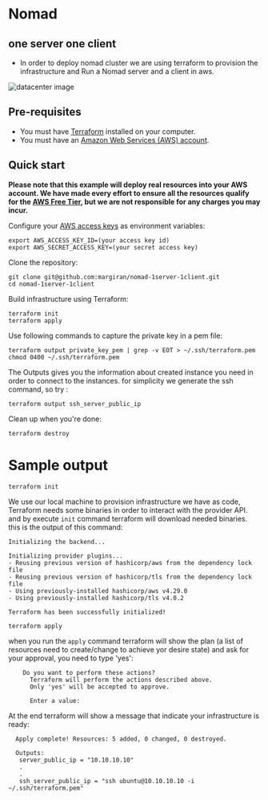 # Nomad 
## one server one client 
* In order to deploy nomad cluster we are using terraform to provision the infrastructure and Run a Nomad server and a client in aws.

![datacenter image](https://github.com/margiran/nomad-one_server-one_client/blob/master/diagram/simple_nomad_cluster.jpeg?raw=true)

## Pre-requisites

* You must have [Terraform](https://www.terraform.io/downloads) installed on your computer. 
* You must have an [Amazon Web Services (AWS) account](http://aws.amazon.com/).


## Quick start

**Please note that this example will deploy real resources into your AWS account. We have made every effort to ensure 
all the resources qualify for the [AWS Free Tier](https://aws.amazon.com/free/), but we are not responsible for any
charges you may incur.** 

Configure your [AWS access 
keys](http://docs.aws.amazon.com/general/latest/gr/aws-sec-cred-types.html#access-keys-and-secret-access-keys) as 
environment variables:

```
export AWS_ACCESS_KEY_ID=(your access key id)
export AWS_SECRET_ACCESS_KEY=(your secret access key)
```

Clone the repository:
```
git clone git@github.com:margiran/nomad-1server-1client.git
cd nomad-1server-1client
```

Build infrastructure using Terraform:
```
terraform init
terraform apply
```

Use following commands to capture the private key in a pem file:
```
terraform output private_key_pem | grep -v EOT > ~/.ssh/terraform.pem
chmod 0400 ~/.ssh/terraform.pem
```

The Outputs gives you the information about created instance you need in order to connect to the instances.
for simplicity we generate the ssh command, so try :
```
terraform output ssh_server_public_ip
```

Clean up when you're done:
```
terraform destroy
```

# Sample output

```
terraform init
```

We use our local machine to provision infrastructure we have as code, Terraform needs some binaries in order to interact with the provider API. and by execute `init` command terraform will download needed binaries. 
this is the output of this command:

    Initializing the backend...

    Initializing provider plugins...
    - Reusing previous version of hashicorp/aws from the dependency lock file
    - Reusing previous version of hashicorp/tls from the dependency lock file
    - Using previously-installed hashicorp/aws v4.29.0
    - Using previously-installed hashicorp/tls v4.0.2

    Terraform has been successfully initialized!

```
terraform apply
```

when you run the `apply` command terraform will show the plan (a list of resources need to create/change to achieve yor desire state) and ask for your approval, you need to type 'yes':
```
    Do you want to perform these actions?
      Terraform will perform the actions described above.
      Only 'yes' will be accepted to approve.

      Enter a value:  
```

At the end terraform will show a message that indicate your infrastructure is ready:
```
  Apply complete! Resources: 5 added, 0 changed, 0 destroyed.

  Outputs:
   server_public_ip = "10.10.10.10"
   .
   .
   ssh_server_public_ip = "ssh ubuntu@10.10.10.10 -i ~/.ssh/terraform.pem"
```
